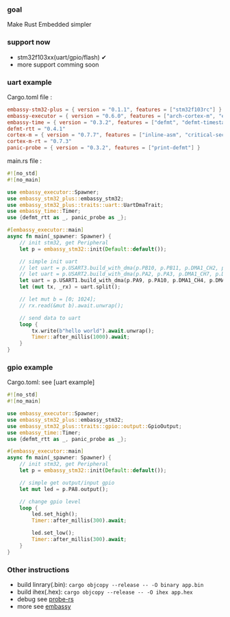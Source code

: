 ### goal

Make Rust Embedded simpler

### support now

- stm32f103xx(uart/gpio/flash) &#10004;
- more support comming soon

### uart example

Cargo.toml file :

```toml
embassy-stm32-plus = { version = "0.1.1", features = ["stm32f103rc"] }
embassy-executor = { version = "0.6.0", features = ["arch-cortex-m", "executor-thread", "defmt", "integrated-timers"] }
embassy-time = { version = "0.3.2", features = ["defmt", "defmt-timestamp-uptime", "tick-hz-32_768"] }
defmt-rtt = "0.4.1"
cortex-m = { version = "0.7.7", features = ["inline-asm", "critical-section-single-core"] }
cortex-m-rt = "0.7.3"
panic-probe = { version = "0.3.2", features = ["print-defmt"] }
```

main.rs file :

```rust
#![no_std]
#![no_main]

use embassy_executor::Spawner;
use embassy_stm32_plus::embassy_stm32;
use embassy_stm32_plus::traits::uart::UartDmaTrait;
use embassy_time::Timer;
use {defmt_rtt as _, panic_probe as _};

#[embassy_executor::main]
async fn main(_spawner: Spawner) {
    // init stm32, get Peripheral
    let p = embassy_stm32::init(Default::default());

    // simple init uart
    // let uart = p.USART3.build_with_dma(p.PB10, p.PB11, p.DMA1_CH2, p.DMA1_CH3);
    // let uart = p.USART2.build_with_dma(p.PA2, p.PA3, p.DMA1_CH7, p.DMA1_CH6);
    let uart = p.USART1.build_with_dma(p.PA9, p.PA10, p.DMA1_CH4, p.DMA1_CH5);
    let (mut tx, _rx) = uart.split();

    // let mut b = [0; 1024];
    // rx.read(&mut b).await.unwrap();

    // send data to uart
    loop {
        tx.write(b"hello world").await.unwrap();
        Timer::after_millis(1000).await;
    }
}
```

### gpio example
Cargo.toml: see [uart example]
```rust
#![no_std]
#![no_main]

use embassy_executor::Spawner;
use embassy_stm32_plus::embassy_stm32;
use embassy_stm32_plus::traits::gpio::output::GpioOutput;
use embassy_time::Timer;
use {defmt_rtt as _, panic_probe as _};

#[embassy_executor::main]
async fn main(_spawner: Spawner) {
    // init stm32, get Peripheral
    let p = embassy_stm32::init(Default::default());

    // simple get output/input gpio
    let mut led = p.PA8.output();

    // change gpio level
    loop {
        led.set_high();
        Timer::after_millis(300).await;

        led.set_low();
        Timer::after_millis(300).await;
    }
}
```

### Other instructions

- build linrary(.bin): `cargo objcopy --release -- -O binary app.bin`
- build ihex(.hex): `cargo objcopy --release -- -O ihex app.hex`
- debug see [probe-rs](https://probe.rs/)
- more see [embassy](https://github.com/embassy-rs/embassy)

